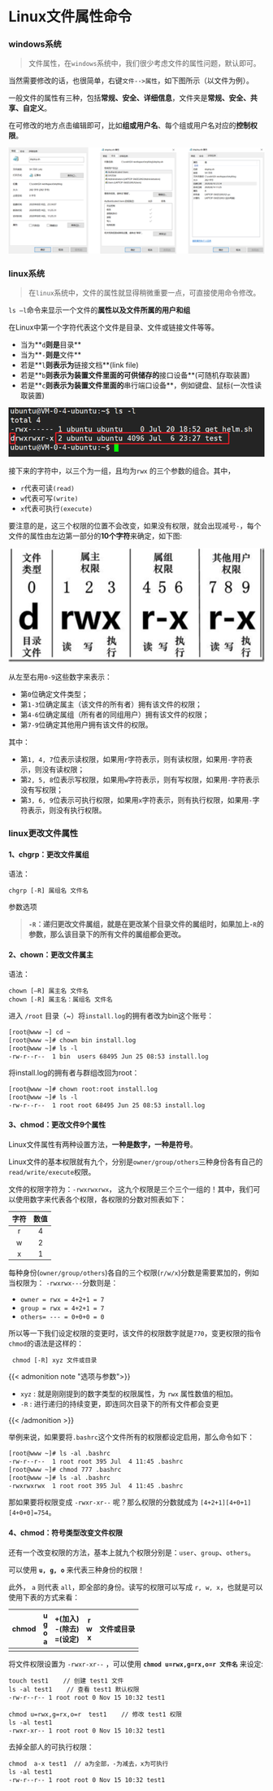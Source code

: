 # Linux文件属性命令


<!--more-->

### windows系统

> 文件属性，在`windows`系统中，我们很少考虑文件的属性问题，默认即可。

当然需要修改的话，也很简单，右键`文件-->属性`，如下图所示（以文件为例）。

一般文件的属性有三种，包括**常规、安全、详细信息**，文件夹是**常规、安全、共享、自定义**。

在可修改的地方点击编辑即可，比如**组或用户名**、每个组或用户名对应的**控制权限**。

![图片1](index.zh-cn.assets/图片1.png)

### linux系统

> 在`linux`系统中，文件的属性就显得稍微重要一点，可直接使用命令修改。

`ls –l`命令来显示一个文件的**属性以及文件所属的用户和组**

在Linux中第一个字符代表这个文件是目录、文件或链接文件等等。

- 当为**`d`**则是**目录**
- 当为**`-`**则是**文件**
- 若是**`l`**则表示为**链接文档**(link file)
- 若是**`b`**则表示为装置文件里面的可供储存的**接口设备**(可随机存取装置)
- 若是**`c`**则表示为装置文件里面的**串行端口设备**，例如键盘、鼠标(一次性读取装置)

![1595323039874](index.zh-cn.assets/1595323039874.png)

接下来的字符中，以三个为一组，且均为`rwx` 的三个参数的组合。其中，

- `r`代表可读`(read)`
- `w`代表可写`(write)`
- `x`代表可执行`(execute)`

 要注意的是，这三个权限的位置不会改变，如果没有权限，就会出现减号`-`，每个文件的属性由左边第一部分的**10个字符**来确定，如下图:

![1599232735004](index.zh-cn.assets/1599232735004.png)

从左至右用`0-9`这些数字来表示：

- 第`0`位确定文件类型；
- 第`1-3`位确定属主（该文件的所有者）拥有该文件的权限；
- 第`4-6`位确定属组（所有者的同组用户）拥有该文件的权限；
- 第`7-9`位确定其他用户拥有该文件的权限。

其中：

- 第`1, 4, 7`位表示读权限，如果用`r`字符表示，则有读权限，如果用`-`字符表示，则没有读权限；
- 第`2, 5, 8`位表示写权限，如果用`w`字符表示，则有写权限，如果用`-`字符表示没有写权限；
- 第`3, 6, 9`位表示可执行权限，如果用`x`字符表示，则有执行权限，如果用`-`字符表示，则没有执行权限。

### linux更改文件属性

#### 1、chgrp：更改文件属组

语法：

```
chgrp [-R] 属组名 文件名
```

参数选项

> **`-R`：递归更改文件属组，就是在更改某个目录文件的属组时，如果加上`-R`的参数，那么该目录下的所有文件的属组都会更改。**

#### 2、chown：更改文件属主

语法：

```
chown [–R] 属主名 文件名
chown [-R] 属主名：属组名 文件名
```

进入 `/root` 目录（~）将`install.log`的拥有者改为bin这个账号：

```
[root@www ~] cd ~
[root@www ~]# chown bin install.log
[root@www ~]# ls -l
-rw-r--r--  1 bin  users 68495 Jun 25 08:53 install.log
```

将install.log的拥有者与群组改回为root：

```
[root@www ~]# chown root:root install.log
[root@www ~]# ls -l
-rw-r--r--  1 root root 68495 Jun 25 08:53 install.log
```

#### 3、chmod：更改文件9个属性

Linux文件属性有两种设置方法，**一种是数字，一种是符号**。

Linux文件的基本权限就有九个，分别是`owner/group/others`三种身份各有自己的`read/write/execute`权限。

文件的权限字符为：`-rwxrwxrwx`， 这九个权限是三个三个一组的！其中，我们可以使用数字来代表各个权限，各权限的分数对照表如下：

| 字符 | 数值 |
| :--: | :--: |
|  r   |  4   |
|  w   |  2   |
|  x   |  1   |

每种身份(`owner/group/others`)各自的三个权限(`r/w/x`)分数是需要累加的，例如当权限为： `-rwxrwx---`分数则是：

- `owner = rwx = 4+2+1 = 7`
- `group = rwx = 4+2+1 = 7`
- `others= --- = 0+0+0 = 0`

所以等一下我们设定权限的变更时，该文件的权限数字就是`770`，变更权限的指令`chmod`的语法是这样的：

```
 chmod [-R] xyz 文件或目录
```

{{< admonition note "选项与参数">}}

- `xyz` : 就是刚刚提到的数字类型的权限属性，为 `rwx` 属性数值的相加。
- `-R` : 进行递归的持续变更，即连同次目录下的所有文件都会变更

{{< /admonition >}}

举例来说，如果要将`.bashrc`这个文件所有的权限都设定启用，那么命令如下：

```
[root@www ~]# ls -al .bashrc
-rw-r--r--  1 root root 395 Jul  4 11:45 .bashrc
[root@www ~]# chmod 777 .bashrc
[root@www ~]# ls -al .bashrc
-rwxrwxrwx  1 root root 395 Jul  4 11:45 .bashrc
```

那如果要将权限变成 `-rwxr-xr--` 呢？那么权限的分数就成为 `[4+2+1][4+0+1][4+0+0]=754`。

#### 4、chmod：符号类型改变文件权限

还有一个改变权限的方法，基本上就九个权限分别是：`user`、`group`、`others`。

可以使用 **`u, g, o`** 来代表三种身份的权限！

此外， `a` 则代表 `all`，即全部的身份。读写的权限可以写成 `r, w, x`，也就是可以使用下表的方式来看：

| chmod | u <br />g <br />o <br />a | +(加入) <br />-(除去) <br />=(设定) | r <br />w <br />x | 文件或目录 |
| :---: | ------------------------- | ----------------------------------- | ----------------- | :--------: |
|       |                           |                                     |                   |            |

将文件权限设置为 `-rwxr-xr--` ，可以使用 **`chmod u=rwx,g=rx,o=r 文件名`** 来设定:

```
touch test1    // 创建 test1 文件
ls -al test1    // 查看 test1 默认权限
-rw-r--r-- 1 root root 0 Nov 15 10:32 test1

chmod u=rwx,g=rx,o=r  test1    // 修改 test1 权限
ls -al test1
-rwxr-xr-- 1 root root 0 Nov 15 10:32 test1
```

去掉全部人的可执行权限：

```
chmod  a-x test1  // a为全部，-为减去，x为可执行
ls -al test1
-rw-r--r-- 1 root root 0 Nov 15 10:32 test1
```
